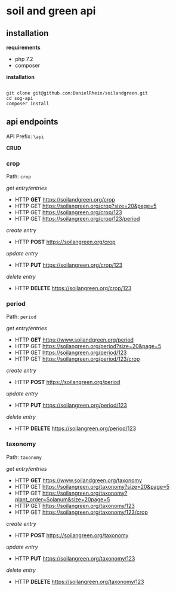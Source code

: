 # soil and green api

## installation

**requirements**
 - php 7.2
 - composer
 
**installation**

```

git clone git@github.com:DanielRhein/soilandgreen.git
cd sog-api
composer install

```  
 
## api endpoints

API Prefix: `\api`

**CRUD**


 
### crop

Path:  `crop`

*get entry/entries*
* HTTP **GET** https://soilandgreen.org/crop
* HTTP GET https://soilangreen.org/crop?size=20&page=5
* HTTP GET https://soilangreen.org/crop/123
* HTTP GET https://soilangreen.org/crop/123/period

*create entry* 
* HTTP **POST** https://soilangreen.org/crop

*update entry*
* HTTP **PUT** https://soilangreen.org/crop/123

*delete entry*
* HTTP **DELETE** https://soilangreen.org/crop/123

 
### period

Path: `period`

*get entry/entries*
* HTTP **GET** https://www.soilandgreen.org/period
* HTTP GET https://soilangreen.org/period?size=20&page=5
* HTTP GET https://soilangreen.org/period/123
* HTTP GET https://soilangreen.org/period/123/crop


*create entry* 
* HTTP **POST** https://soilangreen.org/period

*update entry*
* HTTP **PUT** https://soilangreen.org/period/123

*delete entry*
* HTTP **DELETE** https://soilangreen.org/period/123
 
### taxonomy

Path:  `taxonomy`

*get entry/entries*
* HTTP **GET** https://www.soilandgreen.org/taxonomy
* HTTP GET https://soilangreen.org/taxonomy?size=20&page=5
* HTTP GET https://soilangreen.org/taxonomy?plant_order=Solanum&size=20page=5
* HTTP GET https://soilangreen.org/taxonomy/123
* HTTP GET https://soilangreen.org/taxonomy/123/crop


*create entry* 
* HTTP **POST** https://soilangreen.org/taxonomy

*update entry*
* HTTP **PUT** https://soilangreen.org/taxonomy/123

*delete entry*
* HTTP **DELETE** https://soilangreen.org/taxonomy/123